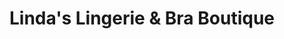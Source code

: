 ---
title: "Linda's Lingerie & Bra Boutique"
url: /cherry-hill/lindas-lingerie-und-bra-boutique/
shop: Modehaus
---